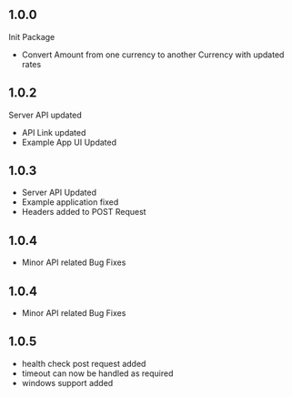 ## 1.0.0

Init Package
- Convert Amount from one currency to another Currency with updated rates


## 1.0.2

Server API updated
- API Link updated
- Example App UI Updated

## 1.0.3

- Server API Updated
- Example application fixed
- Headers added to POST Request

## 1.0.4

- Minor API related Bug Fixes

## 1.0.4

- Minor API related Bug Fixes


## 1.0.5

- health check post request added
- timeout can now be handled as required
- windows support added